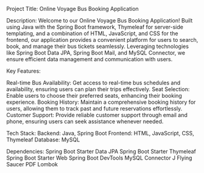Project Title: Online Voyage Bus Booking Application

Description:
Welcome to our Online Voyage Bus Booking Application! Built using Java with the Spring Boot framework, 
Thymeleaf for server-side templating, and a combination of HTML, JavaScript, and CSS for the frontend, 
our application provides a convenient platform for users to search, book, and manage their bus tickets seamlessly. 
Leveraging technologies like Spring Boot Data JPA, Spring Boot Mail, and MySQL Connector, we ensure efficient data management and communication with users.

Key Features:

Real-time Bus Availability: Get access to real-time bus schedules and availability, ensuring users can plan their trips effectively.
Seat Selection: Enable users to choose their preferred seats, enhancing their booking experience.
Booking History: Maintain a comprehensive booking history for users, allowing them to track past and future reservations effortlessly.
Customer Support: Provide reliable customer support through email and phone, ensuring users can seek assistance whenever needed.

Tech Stack:
Backend: Java, Spring Boot
Frontend: HTML, JavaScript, CSS, Thymeleaf
Database: MySQL

Dependencies:
Spring Boot Starter Data JPA
Spring Boot Starter Thymeleaf
Spring Boot Starter Web
Spring Boot DevTools
MySQL Connector J
Flying Saucer PDF
Lombok
